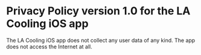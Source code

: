 #  Privacy Policy version 1.0 for the LA Cooling iOS app

The LA Cooling iOS app does not collect any user data of any kind.  The app does not access the Internet at all.
